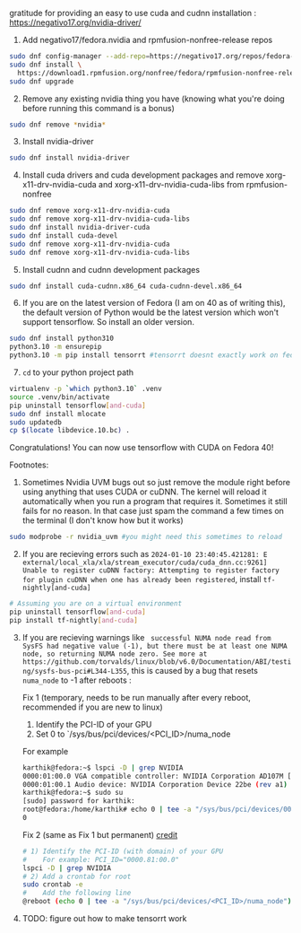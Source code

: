 gratitude for providing an easy to use cuda and cudnn installation : https://negativo17.org/nvidia-driver/

1. Add negativo17/fedora.nvidia and rpmfusion-nonfree-release repos

```bash
sudo dnf config-manager --add-repo=https://negativo17.org/repos/fedora-nvidia.repo
sudo dnf install \
  https://download1.rpmfusion.org/nonfree/fedora/rpmfusion-nonfree-release-$(rpm -E %fedora).noarch.rpm
sudo dnf upgrade
```

2. Remove any existing nvidia thing you have (knowing what you're doing before running this command is a bonus)

```bash
sudo dnf remove *nvidia*
```
3. Install nvidia-driver 

```bash
sudo dnf install nvidia-driver 
```

4. Install cuda drivers and cuda development packages and remove xorg-x11-drv-nvidia-cuda and xorg-x11-drv-nvidia-cuda-libs from rpmfusion-nonfree

```bash
sudo dnf remove xorg-x11-drv-nvidia-cuda
sudo dnf remove xorg-x11-drv-nvidia-cuda-libs
sudo dnf install nvidia-driver-cuda
sudo dnf install cuda-devel
sudo dnf remove xorg-x11-drv-nvidia-cuda
sudo dnf remove xorg-x11-drv-nvidia-cuda-libs
```

5. Install cudnn and cudnn development packages

```bash
sudo dnf install cuda-cudnn.x86_64 cuda-cudnn-devel.x86_64
```

6. If you are on the latest version of Fedora (I am on 40 as of writing this), the default version of Python would be the latest version which won't support tensorflow. So install an older version.

```bash
sudo dnf install python310 
python3.10 -m ensurepip
python3.10 -m pip install tensorrt #tensorrt doesnt exactly work on fedora 40 on latest nvidia drivers even with nvidia's official tensorrt package on their website but its good to have this module (i mean i couldnt make it work atleast)
```

7. ```cd``` to your python project path

```bash
virtualenv -p `which python3.10` .venv 
source .venv/bin/activate
pip uninstall tensorflow[and-cuda]
sudo dnf install mlocate
sudo updatedb
cp $(locate libdevice.10.bc) .
```

Congratulations! You can now use tensorflow with CUDA on Fedora 40! 

Footnotes: 

1. Sometimes Nvidia UVM bugs out so just remove the module right before using anything that uses CUDA or cuDNN.
The kernel will reload it automatically when you run a program that requires it. Sometimes it still fails for no reason. In that case just spam the command a few times on the terminal (I don't know how but it works)
   
```bash
sudo modprobe -r nvidia_uvm #you might need this sometimes to reload
```

2. If you are recieving errors such as `2024-01-10 23:40:45.421281: E external/local_xla/xla/stream_executor/cuda/cuda_dnn.cc:9261] Unable to register cuDNN factory: Attempting to register factory for plugin cuDNN when one has already been registered`, install `tf-nightly[and-cuda]`

```bash
# Assuming you are on a virtual environment
pip uninstall tensorflow[and-cuda]
pip install tf-nightly[and-cuda]
```

3. If you are recieving warnings like ` successful NUMA node read from SysFS had negative value (-1), but there must be at least one NUMA node, so returning NUMA node zero. See more at https://github.com/torvalds/linux/blob/v6.0/Documentation/ABI/testing/sysfs-bus-pci#L344-L355`, this is caused by a bug that resets `numa_node` to -1 after reboots : 

    Fix 1 (temporary, needs to be run manually after every reboot, recommended if you are new to linux) 
  
    1. Identify the PCI-ID of your GPU
    2. Set 0 to `/sys/bus/pci/devices/<PCI_ID>/numa_node  
      
    For example
    ```bash
    karthik@fedora:~$ lspci -D | grep NVIDIA
    0000:01:00.0 VGA compatible controller: NVIDIA Corporation AD107M [GeForce RTX 4060 Max-Q / Mobile] (rev a1)
    0000:01:00.1 Audio device: NVIDIA Corporation Device 22be (rev a1)
    karthik@fedora:~$ sudo su
    [sudo] password for karthik: 
    root@fedora:/home/karthik# echo 0 | tee -a "/sys/bus/pci/devices/0000:01:00.0/numa_node"
    0
    ```
    
  
    Fix 2 (same as Fix 1 but permanent) [credit](https://stackoverflow.com/a/70225257)
    
    ```bash  
    # 1) Identify the PCI-ID (with domain) of your GPU
    #    For example: PCI_ID="0000.81:00.0"
    lspci -D | grep NVIDIA
    # 2) Add a crontab for root
    sudo crontab -e
    #    Add the following line
    @reboot (echo 0 | tee -a "/sys/bus/pci/devices/<PCI_ID>/numa_node")
    ```
    
  
4. TODO: figure out how to make tensorrt work
